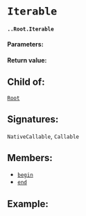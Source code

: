 # `Iterable`

#### `..Root.Iterable`

#### Parameters:

#### Return value:

## Child of:

[`Root`](docs..Root.md)

## Signatures:

`NativeCallable`, `Callable`

## Members:

- [`begin`](docs..Root.Iterable.begin.md)
- [`end`](docs..Root.Iterable.end.md)


## Example:


